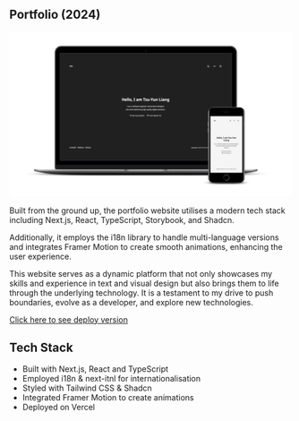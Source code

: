 ## Portfolio (2024)

![website screenshot](/public/preview.jpg)

Built from the ground up, the portfolio website utilises a modern tech stack including Next.js, React, TypeScript, Storybook, and Shadcn.

Additionally, it employs the i18n library to handle multi-language versions and integrates Framer Motion to create smooth animations, enhancing the user experience.

This website serves as a dynamic platform that not only showcases my skills and experience in text and visual design but also brings them to life through the underlying technology. It is a testament to my drive to push boundaries, evolve as a developer, and explore new technologies.

[Click here to see deploy version](https://portfolio-nextjs-f14ahvxxn-gongtzuuuus-projects.vercel.app)

## Tech Stack

- Built with Next.js, React and TypeScript
- Employed i18n & next-itnl for internationalisation
- Styled with Tailwind CSS & Shadcn
- Integrated Framer Motion to create animations
- Deployed on Vercel
